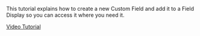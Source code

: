 This tutorial explains how to create a new Custom Field and add it to a Field Display so you can access it where you need it.

[Video Tutorial](https://youtu.be/7dMi0jkSBhQ)